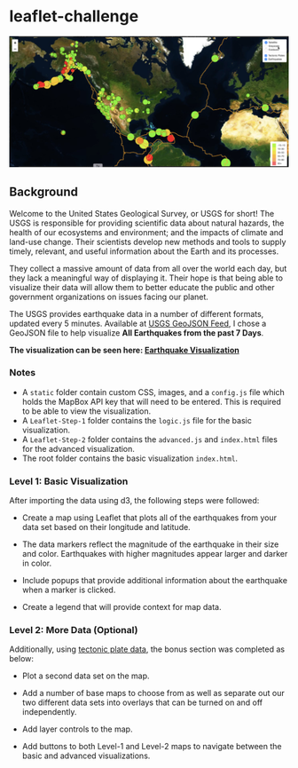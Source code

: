# leaflet-challenge

![Earthquake-Visualization](static/img/EarthquakesPart2.png)

## Background

Welcome to the United States Geological Survey, or USGS for short! The USGS is responsible for providing scientific data about natural hazards, the health of our ecosystems and environment; and the impacts of climate and land-use change. Their scientists develop new methods and tools to supply timely, relevant, and useful information about the Earth and its processes. 

They collect a massive amount of data from all over the world each day, but they lack a meaningful way of displaying it. Their hope is that being able to visualize their data will allow them to better educate the public and other government organizations on issues facing our planet.

The USGS provides earthquake data in a number of different formats, updated every 5 minutes. Available at [USGS GeoJSON Feed](http://earthquake.usgs.gov/earthquakes/feed/v1.0/geojson.php), I chose a GeoJSON file to help  visualize **All Earthquakes from the past 7 Days**. 

**The visualization can be seen here: [Earthquake Visualization](https://scbigler.github.io/leaflet-challenge/)**

### Notes
* A `static` folder contain custom CSS, images, and a `config.js` file which holds the MapBox API key that will need to be entered. This is required to be able to view the visualization.
* A `Leaflet-Step-1` folder contains the `logic.js` file for the basic visualization.
* A `Leaflet-Step-2` folder contains the `advanced.js` and `index.html` files for the advanced visualization.
* The root folder contains the basic visualization `index.html`.

### Level 1: Basic Visualization

After importing the data using d3, the following steps were followed:

* Create a map using Leaflet that plots all of the earthquakes from your data set based on their longitude and latitude.

* The data markers reflect the magnitude of the earthquake in their size and color. Earthquakes with higher magnitudes appear larger and darker in color.

* Include popups that provide additional information about the earthquake when a marker is clicked.

* Create a legend that will provide context for map data.

### Level 2: More Data (Optional)

Additionally, using [tectonic plate data](https://github.com/fraxen/tectonicplates), the bonus section was completed as below:

* Plot a second data set on the map.

* Add a number of base maps to choose from as well as separate out our two different data sets into overlays that can be turned on and off independently.

* Add layer controls to the map.

* Add buttons to both Level-1 and Level-2 maps to navigate between the basic and advanced visualizations.

